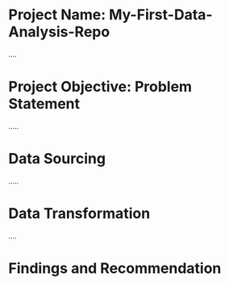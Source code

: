 # Project Name: My-First-Data-Analysis-Repo

....
# Project Objective: Problem Statement



.....
# Data Sourcing



.....
# Data Transformation



....
# Findings and Recommendation
